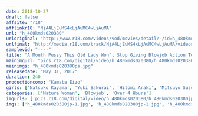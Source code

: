 ```yaml
---
date: 2018-10-27
draft: false
affsite: "r18"
afflinkr18: "NjA4LjEuMS4xLjAuMC4wLjAuMA"
url: "h_480kmds020380"
urloriginal: "http://www.r18.com/videos/vod/movies/detail/-/id=h_480kmds020380"
urlfinal: "http://media.r18.com/track/NjA4LjEuMS4xLjAuMC4wLjAuMA/videos/vod/movies/detail/-/id=h_480kmds020380"
samplevid: "----"
title: "A Mouth Pussy This Old Lady Won't Stop Giving Blowjob Action To Rock Hard Cocks!"
mainimgurl: "pics.r18.com/digital/video/h_480kmds020380/h_480kmds020380ps.jpg"
mainimgs: "h_480kmds020380ps.jpg"
releasedate: "May 31, 2017"
duration: 240
productioncomp: "Kamata Eizo"
girls: ['Natsuko Kayama', 'Yuki Sakurai', 'Hitomi Araki', 'Mitsuyo Suzuki', 'Iku Kondo\n(Ikumi Kondo)']
categories: ['Mature Woman', 'Blowjob', 'Over 4 Hours']
imgurls: ['pics.r18.com/digital/video/h_480kmds020380/h_480kmds020380jp-1.jpg', 'pics.r18.com/digital/video/h_480kmds020380/h_480kmds020380jp-2.jpg', 'pics.r18.com/digital/video/h_480kmds020380/h_480kmds020380jp-3.jpg', 'pics.r18.com/digital/video/h_480kmds020380/h_480kmds020380jp-4.jpg', 'pics.r18.com/digital/video/h_480kmds020380/h_480kmds020380jp-5.jpg', 'pics.r18.com/digital/video/h_480kmds020380/h_480kmds020380jp-6.jpg', 'pics.r18.com/digital/video/h_480kmds020380/h_480kmds020380jp-7.jpg', 'pics.r18.com/digital/video/h_480kmds020380/h_480kmds020380jp-8.jpg', 'pics.r18.com/digital/video/h_480kmds020380/h_480kmds020380jp-9.jpg', 'pics.r18.com/digital/video/h_480kmds020380/h_480kmds020380jp-10.jpg', 'pics.r18.com/digital/video/h_480kmds020380/h_480kmds020380jp-11.jpg', 'pics.r18.com/digital/video/h_480kmds020380/h_480kmds020380jp-12.jpg', 'pics.r18.com/digital/video/h_480kmds020380/h_480kmds020380jp-13.jpg', 'pics.r18.com/digital/video/h_480kmds020380/h_480kmds020380jp-14.jpg', 'pics.r18.com/digital/video/h_480kmds020380/h_480kmds020380jp-15.jpg', 'pics.r18.com/digital/video/h_480kmds020380/h_480kmds020380jp-16.jpg', 'pics.r18.com/digital/video/h_480kmds020380/h_480kmds020380jp-17.jpg', 'pics.r18.com/digital/video/h_480kmds020380/h_480kmds020380jp-18.jpg', 'pics.r18.com/digital/video/h_480kmds020380/h_480kmds020380jp-19.jpg', 'pics.r18.com/digital/video/h_480kmds020380/h_480kmds020380jp-20.jpg']
imgs: ['h_480kmds020380jp-1.jpg', 'h_480kmds020380jp-2.jpg', 'h_480kmds020380jp-3.jpg', 'h_480kmds020380jp-4.jpg', 'h_480kmds020380jp-5.jpg', 'h_480kmds020380jp-6.jpg', 'h_480kmds020380jp-7.jpg', 'h_480kmds020380jp-8.jpg', 'h_480kmds020380jp-9.jpg', 'h_480kmds020380jp-10.jpg', 'h_480kmds020380jp-11.jpg', 'h_480kmds020380jp-12.jpg', 'h_480kmds020380jp-13.jpg', 'h_480kmds020380jp-14.jpg', 'h_480kmds020380jp-15.jpg', 'h_480kmds020380jp-16.jpg', 'h_480kmds020380jp-17.jpg', 'h_480kmds020380jp-18.jpg', 'h_480kmds020380jp-19.jpg', 'h_480kmds020380jp-20.jpg']
---
```

